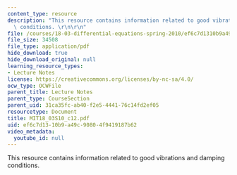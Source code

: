 ```yaml
---
content_type: resource
description: "This resource contains information related to good vibrations and damping\
  \ conditions. \r\n\r\n"
file: /courses/18-03-differential-equations-spring-2010/ef6c7d1310b9a49c90804f9419187b62_MIT18_03S10_c12.pdf
file_size: 34508
file_type: application/pdf
hide_download: true
hide_download_original: null
learning_resource_types:
- Lecture Notes
license: https://creativecommons.org/licenses/by-nc-sa/4.0/
ocw_type: OCWFile
parent_title: Lecture Notes
parent_type: CourseSection
parent_uid: 31ca35fc-ab40-f2e5-4441-76c14fd2ef05
resourcetype: Document
title: MIT18_03S10_c12.pdf
uid: ef6c7d13-10b9-a49c-9080-4f9419187b62
video_metadata:
  youtube_id: null
---
```

This resource contains information related to good vibrations and damping conditions. 


